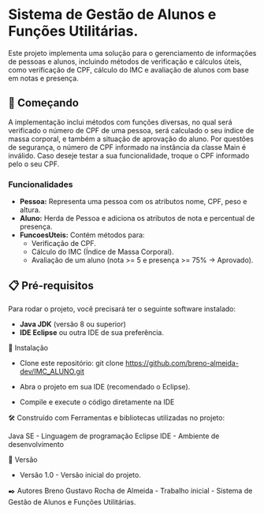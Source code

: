 # Sistema de Gestão de Alunos e Funções Utilitárias.
Este projeto implementa uma solução para o gerenciamento de informações de pessoas e alunos, incluindo métodos de verificação e cálculos úteis, como verificação de CPF, cálculo do IMC e avaliação de alunos com base em notas e presença.


## 🚀 Começando

A implementação inclui métodos com funções diversas, no qual será verificado o número de CPF de uma pessoa, será calculado o seu índice de massa corporal, e também a situação de aprovação do aluno.
Por questôes de segurança, o número de CPF informado na instância da classe Main é inválido. Caso deseje testar a sua funcionalidade, troque o CPF informado pelo o seu CPF.

### Funcionalidades

- **Pessoa:** Representa uma pessoa com os atributos nome, CPF, peso e altura.
- **Aluno:** Herda de Pessoa e adiciona os atributos de nota e percentual de presença.
- **FuncoesUteis:** Contém métodos para:
  - Verificação de CPF.
  - Cálculo do IMC (Índice de Massa Corporal).
  - Avaliação de um aluno (nota >= 5 e presença >= 75% → Aprovado).
  

## 📋 Pré-requisitos

Para rodar o projeto, você precisará ter o seguinte software instalado:

- **Java JDK** (versão 8 ou superior)
- **IDE Eclipse** ou outra IDE de sua preferência.

  

🔧 Instalação
- Clone este repositório:
    git clone https://github.com/breno-almeida-dev/IMC_ALUNO.git
  
- Abra o projeto em sua IDE (recomendado o Eclipse).
- Compile e execute o código diretamente na IDE
  
  

🛠️ Construído com
Ferramentas e bibliotecas utilizadas no projeto:

Java SE - Linguagem de programação
Eclipse IDE - Ambiente de desenvolvimento



📌 Versão
- Versão 1.0 - Versão inicial do projeto.



✒️ Autores
Breno Gustavo Rocha de Almeida - Trabalho inicial - Sistema de Gestão de Alunos e Funções Utilitárias.
